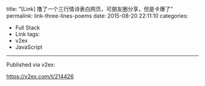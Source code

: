 title: "[Link] 撸了一个三行情诗表白网页，可朋友圈分享，但是卡爆了"
permalink: link-three-lines-poems
date: 2015-08-20 22:11:10
categories:
- Full Stack
- Link
tags:
- v2ex
- JavaScript
---

Published via v2ex:

https://v2ex.com/t/214426

